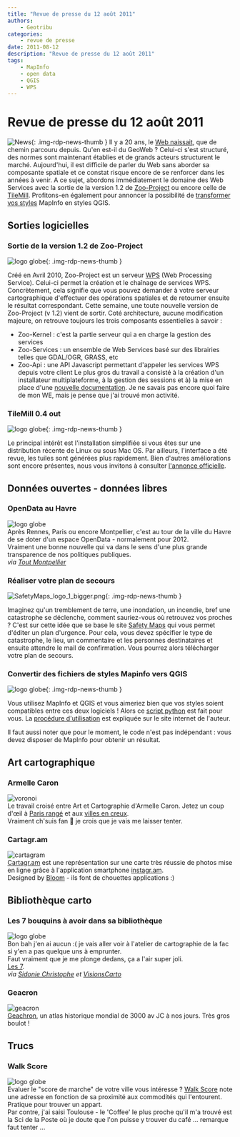 ```yaml
---
title: "Revue de presse du 12 août 2011"
authors:
    - Geotribu
categories:
    - revue de presse
date: 2011-08-12
description: "Revue de presse du 12 août 2011"
tags:
    - MapInfo
    - open data
    - QGIS
    - WPS
---
```


# Revue de presse du 12 août 2011

![News](https://cdn.geotribu.fr/img/internal/icons-rdp-news/news.png "Icône news générique"){: .img-rdp-news-thumb }
Il y a 20 ans, le [Web naissait](http://www.wired.com/geekdad/2011/08/world-wide-web-20-years/), que de chemin parcouru depuis. Qu'en est-il du GeoWeb ? Celui-ci s'est structuré, des normes sont maintenant établies et de grands acteurs structurent le marché. Aujourd'hui, il est difficile de parler du Web sans aborder sa composante spatiale et ce constat risque encore de se renforcer dans les années à venir. A ce sujet, abordons immédiatement le domaine des Web Services avec la sortie de la version 1.2 de [Zoo-Project](#zoo) ou encore celle de [TileMill](#tilemill). Profitons-en également pour annoncer la possibilité de [transformer vos styles](#mitoqgis) MapInfo en styles QGIS.

## Sorties logicielles

<!--![logo globe](https://cdn.geotribu.fr/img/internal/icons-rdp-news/world.png "Icône de globe"){: .img-rdp-news-thumb }-->

### Sortie de la version 1.2 de Zoo-Project

![logo globe](https://cdn.geotribu.fr/img/internal/icons-rdp-news/world.png "Icône de globe"){: .img-rdp-news-thumb }


Créé en Avril 2010, Zoo-Project est un serveur [WPS](http://www.opengeospatial.org/standards/wps) (Web Processing Service). Celui-ci permet la création et le chaînage de services WPS. Concrètement, cela signifie que vous pouvez demander à votre serveur cartographique d'effectuer des opérations spatiales et de retourner ensuite le résultat correspondant. Cette semaine, une toute nouvelle version de Zoo-Project (v 1.2) vient de sortir. Coté architecture, aucune modification majeure, on retrouve toujours les trois composants essentielles à savoir :

* Zoo-Kernel : c'est la partie serveur qui a en charge la gestion des services
* Zoo-Services : un ensemble de Web Services basé sur des librairies telles que GDAL/OGR, GRASS, etc
* Zoo-Api : une API Javascript permettant d'appeler les services WPS depuis votre client
Le plus gros du travail a consisté à la création d'un installateur multiplateforme, à la gestion des sessions et à) la mise en place d'une [nouvelle documentation](http://zoo-project.org/docs/). Je ne savais pas encore quoi faire de mon WE, mais je pense que j'ai trouvé mon activité.

<!--![logo globe](https://cdn.geotribu.fr/img/internal/icons-rdp-news/world.png "Icône de globe"){: .img-rdp-news-thumb }-->

### TileMill 0.4 out

![logo globe](https://cdn.geotribu.fr/img/internal/icons-rdp-news/world.png "Icône de globe"){: .img-rdp-news-thumb }


Le principal intérêt est l'installation simplifiée si vous êtes sur une distribution récente de Linux ou sous Mac OS. Par ailleurs, l'interface a été revue, les tuiles sont générées plus rapidement. Bien d'autres améliorations sont encore présentes, nous vous invitons à consulter [l'annonce officielle](http://developmentseed.org/blog/2011/aug/09/tilemill-040-released).

## Données ouvertes - données libres

### OpenData au Havre
![logo globe](https://cdn.geotribu.fr/img/internal/icons-rdp-news/world.png "Icône de globe")  
Après Rennes, Paris ou encore Montpellier, c'est au tour de la ville du Havre de se doter d'un espace OpenData - normalement pour 2012.  
Vraiment une bonne nouvelle qui va dans le sens d'une plus grande transparence de nos politiques publiques.  
 *via [Tout Montpellier](http://www.toutmontpellier.fr/open-data-le-havre-sur-les-traces-de-montpellier--21085.html)*

<!--![SafetyMaps_logo_1_bigger.png](http://geotribu.net/sites/default/files/Tuto/img/Blog/divers/SafetyMaps_logo_1_bigger.png "SafetyMaps_logo_1_bigger.png"){: .img-rdp-news-thumb }-->

### Réaliser votre plan de secours

![SafetyMaps_logo_1_bigger.png](http://geotribu.net/sites/default/files/Tuto/img/Blog/divers/SafetyMaps_logo_1_bigger.png "SafetyMaps_logo_1_bigger.png"){: .img-rdp-news-thumb }


Imaginez qu'un tremblement de terre, une inondation, un incendie, bref une catastrophe se déclenche, comment sauriez-vous où retrouvez vos proches ? C'est sur cette idée que se base le site [Safety Maps](http://www.safety-maps.org/) qui vous permet d'éditer un plan d'urgence. Pour cela, vous devez spécifier le type de catastrophe, le lieu, un commentaire et les personnes destinataires et ensuite attendre le mail de confirmation. Vous pourrez alors télécharger votre plan de secours.

<!--![logo globe](https://cdn.geotribu.fr/img/internal/icons-rdp-news/world.png "Icône de globe"){: .img-rdp-news-thumb }-->

### Convertir des fichiers de styles Mapinfo vers QGIS

![logo globe](https://cdn.geotribu.fr/img/internal/icons-rdp-news/world.png "Icône de globe"){: .img-rdp-news-thumb }


Vous utilisez MapInfo et QGIS et vous aimeriez bien que vos styles soient compatibles entre ces deux logiciels ! Alors ce [script python](https://github.com/NathanW2/MapInfo-to-QGIS-style-generator) est fait pour vous. La [procédure d'utilisation](http://woostuff.wordpress.com/2011/08/08/new-tool-mapinfo-to-qgis-style-converter/) est expliquée sur le site internet de l'auteur.

Il faut aussi noter que pour le moment, le code n'est pas indépendant : vous devez disposer de MapInfo pour obtenir un résultat.  

## Art cartographique

### Armelle Caron
![voronoi](https://cdn.geotribu.fr/img/logos-icones/divers/voronoi.png "voronoi")  
Le travail croisé entre Art et Cartographie d'Armelle Caron. Jetez un coup d'œil à [Paris rangé](http://www.armellecaron.fr/art/) et aux [villes en creux](http://www.armellecaron.fr/art/index.php?page=les-villes-en-creux).  
Vraiment ch'suis fan :slightly_smiling_face: je crois que je vais me laisser tenter.

### Cartagr.am
![cartagram](http://www.geotribu.net/sites/default/files/Tuto/img/Blog/cartagram.png "cartagram")  
[Cartagr.am](http://cartagr.am/#3.00/0.00/0.00) est une représentation sur une carte très réussie de photos mise en ligne grâce à l'application smartphone [instagr.am](http://instagr.am/).  
Designed by [Bloom](http://bloom.io/) - ils font de chouettes applications :)

## Bibliothèque carto

### Les 7 bouquins à avoir dans sa bibliothèque
![logo globe](https://cdn.geotribu.fr/img/internal/icons-rdp-news/world.png "Icône de globe")  
Bon bah j'en ai aucun :( je vais aller voir à l'atelier de cartographie de la fac si y'en a pas quelque uns à emprunter.  
Faut vraiment que je me plonge dedans, ça a l'air super joli.  
[Les 7](http://www.brainpickings.org/index.php/2011/01/07/must-read-map-books/).  
 *via [Sidonie Christophe](http://twitter.com/#!/SidoChristophe) et [VisionsCarto](http://twitter.com/#VisionsCarto)*

### Geacron
![geacron](http://www.geotribu.net/sites/default/files/Tuto/img/Blog/geacron.png "geacron")  
[Geachron](http://geacron.com/home-en/), un atlas historique mondial de 3000 av JC à nos jours. Très gros boulot !

## Trucs

### Walk Score
![logo globe](https://cdn.geotribu.fr/img/internal/icons-rdp-news/world.png "Icône de globe")  
Evaluer le "score de marche" de votre ville vous intéresse ? [Walk Score](http://www.walkscore.com/) note une adresse en fonction de sa proximité aux commodités qui l'entourent. Pratique pour trouver un appart.  
Par contre, j'ai saisi Toulouse - le 'Coffee' le plus proche qu'il m'a trouvé est la Sci de la Poste où je doute que l'on puisse y trouver du café ... remarque faut tenter ...
